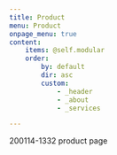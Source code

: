 ```yaml
---
title: Product
menu: Product
onpage_menu: true
content:
    items: @self.modular
    order:
        by: default
        dir: asc
        custom:
            - _header
            - _about
            - _services

---
```


200114-1332 product page 